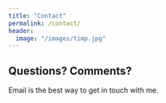 ```yaml
---
title: "Contact"
permalink: /contact/
header:
  image: "/images/timp.jpg"
---
```


## Questions?  Comments?  



Email is the best way to get in touch with me.